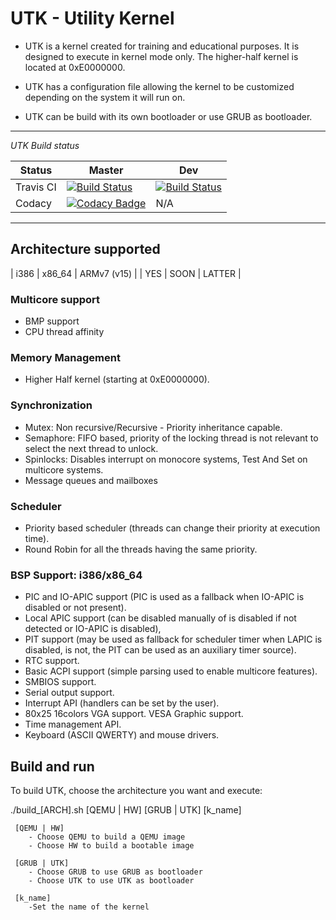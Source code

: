 # UTK - Utility Kernel

* UTK is a kernel created for training and educational purposes. It is designed to execute in kernel mode only. The higher-half kernel is located at 0xE0000000. 

* UTK has a configuration file allowing the kernel to be customized depending on the system it will run on.

* UTK can be build with its own bootloader or use GRUB as bootloader.

----------

*UTK Build status*


| Status | Master | Dev |
| --- | --- | --- |
| Travis CI | [![Build Status](https://travis-ci.org/Oxmose/UTK.svg?branch=master)](https://travis-ci.org/Oxmose/UTK) | [![Build Status](https://travis-ci.org/Oxmose/UTK.svg?branch=dev)](https://travis-ci.org/Oxmose/UTK) |
| Codacy | [![Codacy Badge](https://api.codacy.com/project/badge/Grade/14abd7a3d98d40d1abeb2ba71a06e054)](https://www.codacy.com/app/Oxmose/UTK?utm_source=github.com&amp;utm_medium=referral&amp;utm_content=Oxmose/UTK&amp;utm_campaign=Badge_Grade)| N/A |


----------

## Architecture supported
| i386 | x86_64 | ARMv7 (v15) |
|  YES |   SOON |      LATTER |

### Multicore support

* BMP support
* CPU thread affinity

### Memory Management

* Higher Half kernel (starting at 0xE0000000).

### Synchronization

* Mutex: Non recursive/Recursive - Priority inheritance capable.
* Semaphore: FIFO based, priority of the locking thread is not relevant to select the next thread to unlock.
* Spinlocks: Disables interrupt on monocore systems, Test And Set on multicore systems.
* Message queues and mailboxes

### Scheduler

* Priority based scheduler (threads can change their priority at execution time).
* Round Robin for all the threads having the same priority.

### BSP Support: i386/x86_64

* PIC and IO-APIC support (PIC is used as a fallback when IO-APIC is disabled or not present).
* Local APIC support (can be disabled manually of is disabled if not detected or IO-APIC is disabled),
* PIT support (may be used as fallback for scheduler timer when LAPIC is disabled, is not, the PIT can be used as an auxiliary timer source).
* RTC support.
* Basic ACPI support (simple parsing used to enable multicore features).
* SMBIOS support.
* Serial output support.
* Interrupt API (handlers can be set by the user).
* 80x25 16colors VGA support. VESA Graphic support.
* Time management API.
* Keyboard (ASCII QWERTY) and mouse drivers.

## Build and run
To build UTK, choose the architecture you want and execute:

./build_[ARCH].sh [QEMU | HW] [GRUB | UTK] [k_name]

	 [QEMU | HW]
		- Choose QEMU to build a QEMU image
		- Choose HW to build a bootable image

	 [GRUB | UTK]
		- Choose GRUB to use GRUB as bootloader
		- Choose UTK to use UTK as bootloader

	 [k_name]
		-Set the name of the kernel
